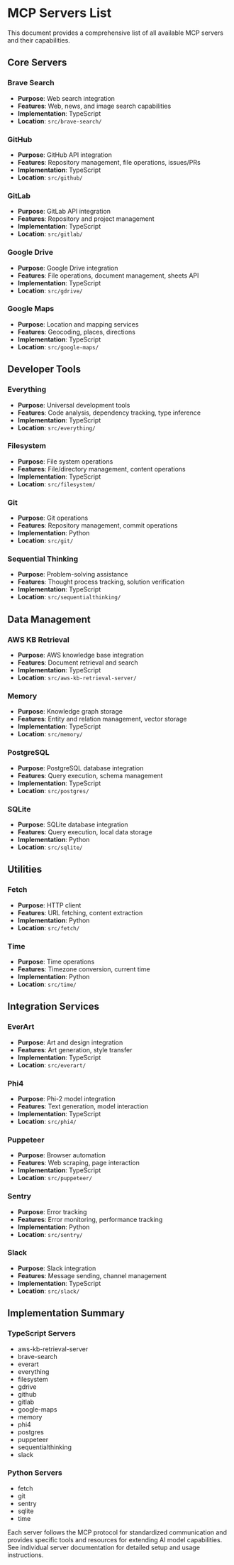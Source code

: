 # MCP Servers List

This document provides a comprehensive list of all available MCP servers and their capabilities.

## Core Servers

### Brave Search
- **Purpose**: Web search integration
- **Features**: Web, news, and image search capabilities
- **Implementation**: TypeScript
- **Location**: `src/brave-search/`

### GitHub
- **Purpose**: GitHub API integration
- **Features**: Repository management, file operations, issues/PRs
- **Implementation**: TypeScript
- **Location**: `src/github/`

### GitLab
- **Purpose**: GitLab API integration
- **Features**: Repository and project management
- **Implementation**: TypeScript
- **Location**: `src/gitlab/`

### Google Drive
- **Purpose**: Google Drive integration
- **Features**: File operations, document management, sheets API
- **Implementation**: TypeScript
- **Location**: `src/gdrive/`

### Google Maps
- **Purpose**: Location and mapping services
- **Features**: Geocoding, places, directions
- **Implementation**: TypeScript
- **Location**: `src/google-maps/`

## Developer Tools

### Everything
- **Purpose**: Universal development tools
- **Features**: Code analysis, dependency tracking, type inference
- **Implementation**: TypeScript
- **Location**: `src/everything/`

### Filesystem
- **Purpose**: File system operations
- **Features**: File/directory management, content operations
- **Implementation**: TypeScript
- **Location**: `src/filesystem/`

### Git
- **Purpose**: Git operations
- **Features**: Repository management, commit operations
- **Implementation**: Python
- **Location**: `src/git/`

### Sequential Thinking
- **Purpose**: Problem-solving assistance
- **Features**: Thought process tracking, solution verification
- **Implementation**: TypeScript
- **Location**: `src/sequentialthinking/`

## Data Management

### AWS KB Retrieval
- **Purpose**: AWS knowledge base integration
- **Features**: Document retrieval and search
- **Implementation**: TypeScript
- **Location**: `src/aws-kb-retrieval-server/`

### Memory
- **Purpose**: Knowledge graph storage
- **Features**: Entity and relation management, vector storage
- **Implementation**: TypeScript
- **Location**: `src/memory/`

### PostgreSQL
- **Purpose**: PostgreSQL database integration
- **Features**: Query execution, schema management
- **Implementation**: TypeScript
- **Location**: `src/postgres/`

### SQLite
- **Purpose**: SQLite database integration
- **Features**: Query execution, local data storage
- **Implementation**: Python
- **Location**: `src/sqlite/`

## Utilities

### Fetch
- **Purpose**: HTTP client
- **Features**: URL fetching, content extraction
- **Implementation**: Python
- **Location**: `src/fetch/`

### Time
- **Purpose**: Time operations
- **Features**: Timezone conversion, current time
- **Implementation**: Python
- **Location**: `src/time/`

## Integration Services

### EverArt
- **Purpose**: Art and design integration
- **Features**: Art generation, style transfer
- **Implementation**: TypeScript
- **Location**: `src/everart/`

### Phi4
- **Purpose**: Phi-2 model integration
- **Features**: Text generation, model interaction
- **Implementation**: TypeScript
- **Location**: `src/phi4/`

### Puppeteer
- **Purpose**: Browser automation
- **Features**: Web scraping, page interaction
- **Implementation**: TypeScript
- **Location**: `src/puppeteer/`

### Sentry
- **Purpose**: Error tracking
- **Features**: Error monitoring, performance tracking
- **Implementation**: Python
- **Location**: `src/sentry/`

### Slack
- **Purpose**: Slack integration
- **Features**: Message sending, channel management
- **Implementation**: TypeScript
- **Location**: `src/slack/`

## Implementation Summary

### TypeScript Servers
- aws-kb-retrieval-server
- brave-search
- everart
- everything
- filesystem
- gdrive
- github
- gitlab
- google-maps
- memory
- phi4
- postgres
- puppeteer
- sequentialthinking
- slack

### Python Servers
- fetch
- git
- sentry
- sqlite
- time

Each server follows the MCP protocol for standardized communication and provides specific tools and resources for extending AI model capabilities. See individual server documentation for detailed setup and usage instructions.